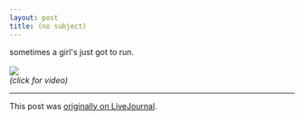 ```yaml
---
layout: post
title: (no subject)
---
```


<div class="entry-item s2-entrytext">sometimes a girl's just got to run.<br/><br/><a href="http://picasaweb.google.com/tim.hutton/Neela_AprMay_2008/photo#5194364972479837250" rel="nofollow"><img src="http://lh6.ggpht.com/tim.hutton/SBYXa-pkdEI/AAAAAAAABS8/BVwIR9zAbDs/s144/r1.jpg"/></a><br/><i>(click for video)</i></div><p><hr></p><p>This post was <a href="http://ferkeltongs.livejournal.com/18275.html">originally on LiveJournal</a>.</p>